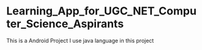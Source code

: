 # Learning_App_for_UGC_NET_Computer_Science_Aspirants
This is a Android Project 
I use java language in this project 
